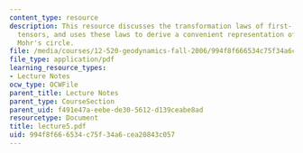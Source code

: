 ```yaml
---
content_type: resource
description: This resource discusses the transformation laws of first- and second-order
  tensors, and uses these laws to derive a convenient representation of stress called
  Mohr's circle.
file: /media/courses/12-520-geodynamics-fall-2006/994f8f666534c75f34a6cea20843c057_lecture5.pdf
file_type: application/pdf
learning_resource_types:
- Lecture Notes
ocw_type: OCWFile
parent_title: Lecture Notes
parent_type: CourseSection
parent_uid: f491e47a-eebe-de30-5612-d139ceabe8ad
resourcetype: Document
title: lecture5.pdf
uid: 994f8f66-6534-c75f-34a6-cea20843c057
---
```

